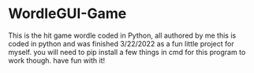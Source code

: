 # WordleGUI-Game
This is the hit game wordle coded in Python, all authored by me
this is coded in python and was finished 3/22/2022 as a fun little project for myself. you will need to pip install a few things in cmd for this program to work though. have fun with it!
